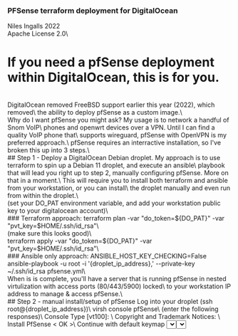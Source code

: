 ### PFSense terraform deployment for DigitalOcean
Niles Ingalls 2022\
Apache License 2.0\

# If you need a pfSense deployment within DigitalOcean, this is for you.
<br>
DigitalOcean removed FreeBSD support earlier this year (2022), which removed\
the ability to deploy pfSense as a custom image.\
<br>
Why do I want pfSense you might ask?  My usage is to network a handful of Snom VoIP\
phones and openwrt devices over a VPN.  Until I can find a quality VoIP phone that\
supports wireguard, pfSense with OpenVPN is my preferred approach.\
pfSense requires an interractive installation, so I've broken this up into 3 steps.\
<br>
## Step 1 - Deploy a DigitalOcean Debian droplet.  
My approach is to use terraform to spin up a Debian 11 droplet, and execute an ansible\
playbook that will lead you right up to step 2, manually configuring pfSense.  More on that in a moment.\
This will require you to install both terraform and ansible from your workstation, or you can install\
the droplet manually and even run from within the droplet.\
<br>
(set your DO_PAT environment variable, and add your workstation public key to your digitalocean account)\
<br>
### Terraform approach:
terraform plan -var "do_token=${DO_PAT}" -var "pvt_key=$HOME/.ssh/id_rsa"\
<br>
(make sure this looks good)\
<br>
terraform apply -var "do_token=${DO_PAT}" -var "pvt_key=$HOME/.ssh/id_rsa"\
<br>
### Ansible only approach:
ANSIBLE_HOST_KEY_CHECKING=False ansible-playbook -u root -i '{droplet_ip_address},' --private-key ~/.ssh/id_rsa pfsense.yml\
<br>
When is is complete, you'll have a server that is running pfSense in nested virtulization with access ports (80/443/5900) locked\
to your workstation IP address to manage & access pfSense.\
<br>
## Step 2 - manual install/setup of pfSense
Log into your droplet (ssh root@{droplet_ip_address})\ 
virsh console pfSense\
(enter the following responses)\
Console Type [vt100]:			<enter>\
Copyright and Trademark Notices: 	<Accept>\
Install PfSense				< OK >\
Continue with default keymap		<Select>\
Auto (ZFS)				< OK >\
Install (Proceed with Installation)	<Select>\
stripe - Stripe - No Redundancy		< OK >\
vtbd0 vtbd1				( ONLY SELECT vtbd1 )\
Last Chance!				< YES >\
exit to shell\
<br>
Now, exit the console (CONTROL+]) but don't exist virsh.  Then, do the following:\
detach-disk --domain pfSense /var/lib/libvirt/images/pfSense-CE-memstick-serial-2.6.0-RELEASE-amd64.img --persistent --config --live\
<br>
<br>
destroy pfSense\
start pfSense\
console pfSense\
<br>
(continue configuration)\
Should VLANs be set up now [y|n]?	n\
Enter the WAN interface name or 'a' for auto-detection\
(vtnet0 vtnet1 or a):			vtnet0\
Enter the LAN interface name or 'a' for auto-detection\
(vtnet1 a or nothing if finished):	vtnet1\
do you want to proceed [y|n]?		y\
The interfaces will be assigned as follows:\
WAN  -> vtnet0\
LAN  -> vtnet1\
Do you want to proceed [y|n]? 		y\
<br>
you're back at the pfSense menu selection.  Select 8) Shell and execute the following:\
pfSsh.php playback disablereferercheck\
<br>
log out of pfSense (CONTROL+])\
<br>
## Step 3 - configure Apache and Envoy 
ANSIBLE_HOST_KEY_CHECKING=False ansible-playbook -u root -i '{droplet_ip_address},' --private-key ~/.ssh/id_rsa -e '' pfsense_post_vm.yml\
<br>
Once this is complete, you can access pfSense via VNC, or HTTPS.\
Setup an OpenVPN Server and start configuring your devices.\
Note, if you use the Client Export tool to provide you VPN config files, you'll need to edit the hostname to match your droplet IP or FQDN.\

